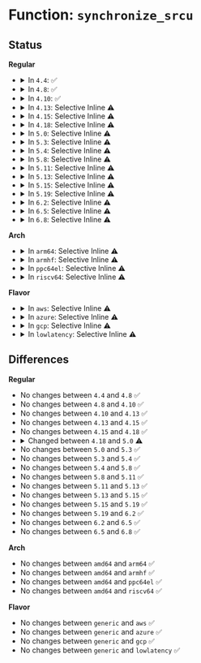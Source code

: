 # Function: <code>synchronize_srcu</code>

## Status
<b>Regular</b>
<ul>
<li>
<details>
<summary>In <code>4.4</code>: ✅</summary>

```c
void synchronize_srcu(struct srcu_struct *sp);
```

**Collision:** Unique Global

**Inline:** No

**Transformation:** False

**Instances:**

```
In kernel/rcu/srcu.c (ffffffff810e40e0)
Location: kernel/rcu/srcu.c:490
Inline: False
Direct callers:
  - kernel/rcu/srcu.c:srcu_barrier
  - kernel/events/core.c:perf_pmu_unregister
  - mm/mmu_notifier.c:mmu_notifier_unregister
  - mm/mmu_notifier.c:__mmu_notifier_release
  - fs/notify/group.c:fsnotify_destroy_group
  - fs/notify/mark.c:fsnotify_mark_destroy
  - fs/quota/dquot.c:dquot_disable
  - security/tomoyo/gc.c:tomoyo_try_to_gc
  - drivers/md/dm.c:__dm_destroy
  - drivers/md/dm.c:__dm_suspend
  - drivers/md/dm.c:__dm_suspend
  - drivers/md/dm.c:dm_swap_table
  - net/core/netpoll.c:__netpoll_cleanup
```
**Symbols:**

```
ffffffff810e40e0-ffffffff810e4107: synchronize_srcu (STB_GLOBAL)
```
</details>
</li>
<li>
<details>
<summary>In <code>4.8</code>: ✅</summary>

```c
void synchronize_srcu(struct srcu_struct *sp);
```

**Collision:** Unique Global

**Inline:** No

**Transformation:** False

**Instances:**

```
In kernel/rcu/srcu.c (ffffffff810ea3e0)
Location: kernel/rcu/srcu.c:490
Inline: False
Direct callers:
  - kernel/rcu/update.c:rcu_tasks_kthread
  - kernel/rcu/srcu.c:srcu_barrier
  - kernel/events/core.c:perf_pmu_unregister
  - mm/mmu_notifier.c:mmu_notifier_unregister
  - mm/mmu_notifier.c:__mmu_notifier_release
  - fs/notify/mark.c:fsnotify_mark_destroy_list
  - fs/quota/dquot.c:dquot_disable
  - security/tomoyo/gc.c:tomoyo_try_to_gc
  - drivers/md/dm.c:__dm_suspend
  - drivers/md/dm.c:__dm_suspend
  - drivers/md/dm.c:dm_swap_table
  - drivers/md/dm.c:__dm_destroy
  - net/core/netpoll.c:__netpoll_cleanup
```
**Symbols:**

```
ffffffff810ea3e0-ffffffff810ea41f: synchronize_srcu (STB_GLOBAL)
```
</details>
</li>
<li>
<details>
<summary>In <code>4.10</code>: ✅</summary>

```c
void synchronize_srcu(struct srcu_struct *sp);
```

**Collision:** Unique Global

**Inline:** No

**Transformation:** False

**Instances:**

```
In kernel/rcu/srcu.c (ffffffff810f12c0)
Location: kernel/rcu/srcu.c:490
Inline: False
Direct callers:
  - kernel/rcu/update.c:rcu_tasks_kthread
  - kernel/rcu/srcu.c:srcu_barrier
  - kernel/events/core.c:perf_pmu_unregister
  - mm/mmu_notifier.c:mmu_notifier_unregister
  - mm/mmu_notifier.c:__mmu_notifier_release
  - fs/notify/mark.c:fsnotify_mark_destroy_list
  - fs/quota/dquot.c:dquot_disable
  - security/tomoyo/gc.c:tomoyo_try_to_gc
  - block/blk-mq.c:blk_mq_quiesce_queue
  - drivers/md/dm.c:__dm_suspend
  - drivers/md/dm.c:__dm_suspend
  - drivers/md/dm.c:dm_swap_table
  - drivers/md/dm.c:__dm_destroy
  - net/core/netpoll.c:__netpoll_cleanup
```
**Symbols:**

```
ffffffff810f12c0-ffffffff810f12ff: synchronize_srcu (STB_GLOBAL)
```
</details>
</li>
<li>
<details>
<summary>In <code>4.13</code>: Selective Inline ⚠️</summary>

```c
void synchronize_srcu(struct srcu_struct *sp);
```

**Collision:** Unique Global

**Inline:** Selective

**Transformation:** False

**Instances:**

```
In kernel/rcu/srcutree.c (ffffffff810f2240)
Location: kernel/rcu/srcutree.c:970
Inline: True
Direct callers:
  - kernel/rcu/update.c:rcu_tasks_kthread
  - kernel/events/core.c:perf_pmu_unregister
  - mm/mmu_notifier.c:mmu_notifier_unregister
  - mm/mmu_notifier.c:__mmu_notifier_release
  - fs/notify/mark.c:fsnotify_mark_destroy_workfn
  - fs/notify/mark.c:fsnotify_connector_destroy_workfn
  - fs/quota/dquot.c:dquot_disable
  - security/tomoyo/gc.c:tomoyo_try_to_gc
  - block/blk-mq.c:blk_mq_quiesce_queue
  - drivers/base/power/wakeup.c:wakeup_source_remove
  - drivers/md/dm.c:__dm_suspend
  - drivers/md/dm.c:__dm_suspend
  - drivers/md/dm.c:dm_swap_table
  - drivers/md/dm.c:__dm_destroy
  - net/core/netpoll.c:__netpoll_cleanup
```
**Symbols:**

```
ffffffff810f2240-ffffffff810f230d: synchronize_srcu (STB_GLOBAL)
```
</details>
</li>
<li>
<details>
<summary>In <code>4.15</code>: Selective Inline ⚠️</summary>

```c
void synchronize_srcu(struct srcu_struct *sp);
```

**Collision:** Unique Global

**Inline:** Selective

**Transformation:** False

**Instances:**

```
In kernel/rcu/srcutree.c (ffffffff810fbfb0)
Location: kernel/rcu/srcutree.c:971
Inline: True
Direct callers:
  - kernel/rcu/update.c:rcu_tasks_kthread
  - kernel/events/core.c:perf_pmu_unregister
  - mm/mmu_notifier.c:mmu_notifier_unregister
  - mm/mmu_notifier.c:__mmu_notifier_release
  - fs/notify/mark.c:fsnotify_mark_destroy_workfn
  - fs/notify/mark.c:fsnotify_connector_destroy_workfn
  - fs/quota/dquot.c:dquot_disable
  - security/tomoyo/gc.c:tomoyo_try_to_gc
  - block/blk-mq.c:blk_mq_quiesce_queue
  - drivers/base/power/wakeup.c:wakeup_source_remove
  - drivers/md/dm.c:__dm_suspend
  - drivers/md/dm.c:__dm_suspend
  - drivers/md/dm.c:dm_swap_table
  - drivers/md/dm.c:__dm_destroy
  - net/core/netpoll.c:__netpoll_cleanup
```
**Symbols:**

```
ffffffff810fbfb0-ffffffff810fc083: synchronize_srcu (STB_GLOBAL)
```
</details>
</li>
<li>
<details>
<summary>In <code>4.18</code>: Selective Inline ⚠️</summary>

```c
void synchronize_srcu(struct srcu_struct *sp);
```

**Collision:** Unique Global

**Inline:** Selective

**Transformation:** False

**Instances:**

```
In kernel/rcu/srcutree.c (ffffffff81104480)
Location: kernel/rcu/srcutree.c:1001
Inline: True
Direct callers:
  - kernel/rcu/update.c:rcu_tasks_kthread
  - kernel/events/core.c:perf_pmu_unregister
  - mm/mmu_notifier.c:mmu_notifier_unregister
  - mm/mmu_notifier.c:__mmu_notifier_release
  - fs/notify/mark.c:fsnotify_mark_destroy_workfn
  - fs/notify/mark.c:fsnotify_connector_destroy_workfn
  - fs/quota/dquot.c:dquot_disable
  - security/tomoyo/gc.c:tomoyo_try_to_gc
  - block/blk-mq.c:blk_mq_quiesce_queue
  - drivers/base/power/wakeup.c:wakeup_source_remove
  - drivers/md/dm.c:__dm_suspend
  - drivers/md/dm.c:__dm_suspend
  - drivers/md/dm.c:dm_swap_table
  - drivers/md/dm.c:__dm_destroy
  - net/core/netpoll.c:__netpoll_cleanup
```
**Symbols:**

```
ffffffff81104480-ffffffff8110455c: synchronize_srcu (STB_GLOBAL)
```
</details>
</li>
<li>
<details>
<summary>In <code>5.0</code>: Selective Inline ⚠️</summary>

```c
void synchronize_srcu(struct srcu_struct *ssp);
```

**Collision:** Unique Global

**Inline:** Selective

**Transformation:** False

**Instances:**

```
In kernel/rcu/srcutree.c (ffffffff8110fed0)
Location: kernel/rcu/srcutree.c:1019
Inline: True
Direct callers:
  - kernel/rcu/update.c:rcu_tasks_kthread
  - kernel/trace/blktrace.c:put_probe_ref
  - kernel/trace/trace_events.c:event_trace_del_tracer
  - kernel/trace/trace_events.c:ftrace_event_pid_write
  - kernel/trace/trace_events.c:__ftrace_clear_event_pids
  - kernel/trace/trace_events_filter.c:apply_subsystem_event_filter
  - kernel/trace/trace_events_filter.c:apply_subsystem_event_filter
  - kernel/trace/trace_events_filter.c:apply_subsystem_event_filter
  - kernel/trace/trace_events_filter.c:apply_event_filter
  - kernel/trace/trace_events_filter.c:apply_event_filter
  - kernel/trace/trace_events_trigger.c:set_trigger_filter
  - kernel/trace/trace_events_trigger.c:trigger_data_free
  - kernel/trace/trace_events_hist.c:hist_register_trigger
  - kernel/events/core.c:perf_pmu_unregister
  - mm/mmu_notifier.c:mmu_notifier_unregister
  - mm/mmu_notifier.c:__mmu_notifier_release
  - fs/notify/mark.c:fsnotify_mark_destroy_workfn
  - fs/notify/mark.c:fsnotify_connector_destroy_workfn
  - fs/quota/dquot.c:dquot_disable
  - security/tomoyo/gc.c:tomoyo_try_to_gc
  - block/blk-mq.c:blk_mq_quiesce_queue
  - drivers/base/power/wakeup.c:wakeup_source_remove
  - drivers/i2c/i2c-core-base.c:i2c_exit
  - drivers/md/dm.c:__dm_suspend
  - drivers/md/dm.c:__dm_suspend
  - drivers/md/dm.c:dm_swap_table
  - drivers/md/dm.c:__dm_destroy
  - net/core/netpoll.c:__netpoll_cleanup
```
**Symbols:**

```
ffffffff8110fed0-ffffffff8110ffac: synchronize_srcu (STB_GLOBAL)
```
</details>
</li>
<li>
<details>
<summary>In <code>5.3</code>: Selective Inline ⚠️</summary>

```c
void synchronize_srcu(struct srcu_struct *ssp);
```

**Collision:** Unique Global

**Inline:** Selective

**Transformation:** False

**Instances:**

```
In kernel/rcu/srcutree.c (ffffffff81118d90)
Location: kernel/rcu/srcutree.c:994
Inline: True
Direct callers:
  - kernel/rcu/update.c:rcu_tasks_kthread
  - kernel/trace/blktrace.c:put_probe_ref
  - kernel/trace/trace_events.c:event_trace_del_tracer
  - kernel/trace/trace_events.c:ftrace_event_pid_write
  - kernel/trace/trace_events.c:__ftrace_clear_event_pids
  - kernel/trace/trace_events_filter.c:apply_subsystem_event_filter
  - kernel/trace/trace_events_filter.c:apply_subsystem_event_filter
  - kernel/trace/trace_events_filter.c:apply_subsystem_event_filter
  - kernel/trace/trace_events_filter.c:apply_event_filter
  - kernel/trace/trace_events_filter.c:apply_event_filter
  - kernel/trace/trace_events_trigger.c:set_trigger_filter
  - kernel/trace/trace_events_trigger.c:trigger_data_free
  - kernel/trace/trace_events_hist.c:hist_register_trigger
  - kernel/events/core.c:perf_pmu_unregister
  - mm/mmu_notifier.c:mmu_notifier_unregister
  - mm/mmu_notifier.c:__mmu_notifier_release
  - fs/notify/mark.c:fsnotify_mark_destroy_workfn
  - fs/notify/mark.c:fsnotify_connector_destroy_workfn
  - fs/quota/dquot.c:dquot_disable
  - security/tomoyo/gc.c:tomoyo_try_to_gc
  - block/blk-mq.c:blk_mq_quiesce_queue
  - drivers/base/power/wakeup.c:wakeup_source_remove
  - drivers/i2c/i2c-core-base.c:i2c_exit
  - drivers/md/dm.c:__dm_suspend
  - drivers/md/dm.c:__dm_suspend
  - drivers/md/dm.c:dm_swap_table
  - drivers/md/dm.c:__dm_destroy
  - net/core/netpoll.c:__netpoll_cleanup
```
**Symbols:**

```
ffffffff81118d90-ffffffff81118e6c: synchronize_srcu (STB_GLOBAL)
```
</details>
</li>
<li>
<details>
<summary>In <code>5.4</code>: Selective Inline ⚠️</summary>

```c
void synchronize_srcu(struct srcu_struct *ssp);
```

**Collision:** Unique Global

**Inline:** Selective

**Transformation:** False

**Instances:**

```
In kernel/rcu/srcutree.c (ffffffff81125160)
Location: kernel/rcu/srcutree.c:995
Inline: True
Direct callers:
  - kernel/rcu/update.c:rcu_tasks_kthread
  - kernel/trace/blktrace.c:put_probe_ref
  - kernel/trace/trace_events.c:event_trace_del_tracer
  - kernel/trace/trace_events.c:ftrace_event_pid_write
  - kernel/trace/trace_events.c:__ftrace_clear_event_pids
  - kernel/trace/trace_events_filter.c:apply_subsystem_event_filter
  - kernel/trace/trace_events_filter.c:apply_subsystem_event_filter
  - kernel/trace/trace_events_filter.c:apply_subsystem_event_filter
  - kernel/trace/trace_events_filter.c:apply_event_filter
  - kernel/trace/trace_events_filter.c:apply_event_filter
  - kernel/trace/trace_events_trigger.c:set_trigger_filter
  - kernel/trace/trace_events_trigger.c:trigger_data_free
  - kernel/trace/trace_events_hist.c:hist_register_trigger
  - kernel/events/core.c:perf_pmu_unregister
  - mm/mmu_notifier.c:mmu_notifier_synchronize
  - mm/mmu_notifier.c:mmu_notifier_unregister
  - mm/mmu_notifier.c:__mmu_notifier_release
  - fs/notify/mark.c:fsnotify_mark_destroy_workfn
  - fs/notify/mark.c:fsnotify_connector_destroy_workfn
  - fs/quota/dquot.c:dquot_disable
  - security/tomoyo/gc.c:tomoyo_try_to_gc
  - block/blk-mq.c:blk_mq_quiesce_queue
  - drivers/base/power/wakeup.c:wakeup_source_remove
  - drivers/i2c/i2c-core-base.c:i2c_exit
  - drivers/md/dm.c:__dm_suspend
  - drivers/md/dm.c:__dm_suspend
  - drivers/md/dm.c:dm_swap_table
  - drivers/md/dm.c:__dm_destroy
  - net/core/netpoll.c:__netpoll_cleanup
  - net/core/drop_monitor.c:net_dm_trace_off_set
```
**Symbols:**

```
ffffffff81125160-ffffffff8112523c: synchronize_srcu (STB_GLOBAL)
```
</details>
</li>
<li>
<details>
<summary>In <code>5.8</code>: Selective Inline ⚠️</summary>

```c
void synchronize_srcu(struct srcu_struct *ssp);
```

**Collision:** Unique Global

**Inline:** Selective

**Transformation:** False

**Instances:**

```
In kernel/rcu/srcutree.c (ffffffff81132bb0)
Location: kernel/rcu/srcutree.c:1008
Inline: True
Direct callers:
  - kernel/rcu/update.c:rcu_tasks_postscan
  - kernel/trace/blktrace.c:blk_unregister_tracepoints
  - kernel/trace/trace_events.c:event_trace_del_tracer
  - kernel/trace/trace_events.c:__ftrace_clear_event_pids
  - kernel/trace/trace_events.c:__ftrace_clear_event_pids
  - kernel/trace/trace_events.c:__ftrace_clear_event_pids
  - kernel/trace/trace_events.c:__ftrace_clear_event_pids
  - kernel/trace/trace_events.c:__ftrace_clear_event_pids
  - kernel/trace/trace_events_filter.c:apply_subsystem_event_filter
  - kernel/trace/trace_events_filter.c:apply_event_filter
  - kernel/trace/trace_events_filter.c:apply_event_filter
  - kernel/trace/trace_events_filter.c:process_system_preds
  - kernel/trace/trace_events_filter.c:process_system_preds
  - kernel/trace/trace_events_trigger.c:event_enable_trigger_free
  - kernel/trace/trace_events_trigger.c:set_trigger_filter
  - kernel/trace/trace_events_trigger.c:event_trigger_free
  - kernel/trace/trace_events_hist.c:hist_register_trigger
  - kernel/events/core.c:perf_pmu_unregister
  - mm/mmu_notifier.c:mmu_notifier_synchronize
  - mm/mmu_notifier.c:mmu_notifier_unregister
  - mm/mmu_notifier.c:mn_hlist_release
  - fs/notify/mark.c:fsnotify_mark_destroy_workfn
  - fs/notify/mark.c:fsnotify_connector_destroy_workfn
  - fs/quota/dquot.c:dquot_disable
  - security/tomoyo/gc.c:tomoyo_try_to_gc
  - block/blk-mq.c:blk_mq_quiesce_queue
  - drivers/base/power/wakeup.c:wakeup_source_remove
  - drivers/i2c/i2c-core-base.c:i2c_exit
  - drivers/md/dm.c:__dm_suspend
  - drivers/md/dm.c:__dm_suspend
  - drivers/md/dm.c:__dm_destroy
  - drivers/md/dm.c:__bind
  - net/core/netpoll.c:__netpoll_cleanup
  - net/core/drop_monitor.c:net_dm_trace_off_set
```
**Symbols:**

```
ffffffff81132bb0-ffffffff81132c13: synchronize_srcu (STB_GLOBAL)
```
</details>
</li>
<li>
<details>
<summary>In <code>5.11</code>: Selective Inline ⚠️</summary>

```c
void synchronize_srcu(struct srcu_struct *ssp);
```

**Collision:** Unique Global

**Inline:** Selective

**Transformation:** False

**Instances:**

```
In kernel/rcu/srcutree.c (ffffffff8112e390)
Location: kernel/rcu/srcutree.c:997
Inline: True
Direct callers:
  - arch/x86/kernel/cpu/sgx/driver.c:sgx_release
  - arch/x86/kernel/cpu/sgx/encl.c:sgx_mmu_notifier_release
  - kernel/tracepoint.c:tracepoint_remove_func
  - kernel/trace/blktrace.c:blk_unregister_tracepoints
  - kernel/trace/trace_events.c:event_trace_del_tracer
  - kernel/trace/trace_events.c:__ftrace_clear_event_pids
  - kernel/trace/trace_events.c:__ftrace_clear_event_pids
  - kernel/trace/trace_events.c:__ftrace_clear_event_pids
  - kernel/trace/trace_events.c:__ftrace_clear_event_pids
  - kernel/trace/trace_events.c:__ftrace_clear_event_pids
  - kernel/trace/trace_events_filter.c:apply_subsystem_event_filter
  - kernel/trace/trace_events_filter.c:apply_event_filter
  - kernel/trace/trace_events_filter.c:apply_event_filter
  - kernel/trace/trace_events_filter.c:process_system_preds
  - kernel/trace/trace_events_filter.c:process_system_preds
  - kernel/trace/trace_events_trigger.c:event_enable_trigger_free
  - kernel/trace/trace_events_trigger.c:set_trigger_filter
  - kernel/trace/trace_events_trigger.c:event_trigger_free
  - kernel/trace/trace_events_hist.c:hist_register_trigger
  - kernel/events/core.c:perf_pmu_unregister
  - mm/mmu_notifier.c:mmu_notifier_synchronize
  - mm/mmu_notifier.c:mmu_notifier_unregister
  - mm/mmu_notifier.c:mn_hlist_release
  - fs/notify/mark.c:fsnotify_mark_destroy_workfn
  - fs/notify/mark.c:fsnotify_connector_destroy_workfn
  - fs/quota/dquot.c:dquot_disable
  - security/tomoyo/gc.c:tomoyo_try_to_gc
  - block/blk-mq.c:blk_mq_quiesce_queue
  - drivers/base/power/wakeup.c:wakeup_source_remove
  - drivers/i2c/i2c-core-base.c:i2c_exit
  - drivers/md/dm.c:__dm_suspend
  - drivers/md/dm.c:__dm_suspend
  - drivers/md/dm.c:__dm_destroy
  - drivers/md/dm.c:__bind
  - net/core/netpoll.c:__netpoll_cleanup
  - net/core/drop_monitor.c:net_dm_trace_off_set
  - net/core/drop_monitor.c:net_dm_hw_monitor_stop
```
**Symbols:**

```
ffffffff8112e390-ffffffff8112e3f3: synchronize_srcu (STB_GLOBAL)
```
</details>
</li>
<li>
<details>
<summary>In <code>5.13</code>: Selective Inline ⚠️</summary>

```c
void synchronize_srcu(struct srcu_struct *ssp);
```

**Collision:** Unique Global

**Inline:** Selective

**Transformation:** False

**Instances:**

```
In kernel/rcu/srcutree.c (ffffffff8112e910)
Location: kernel/rcu/srcutree.c:1011
Inline: True
Direct callers:
  - arch/x86/kernel/cpu/sgx/driver.c:sgx_release
  - arch/x86/kernel/cpu/sgx/encl.c:sgx_mmu_notifier_release
  - kernel/tracepoint.c:tracepoint_probe_unregister
  - kernel/tracepoint.c:tracepoint_add_func
  - kernel/trace/blktrace.c:put_probe_ref
  - kernel/trace/trace_events.c:event_trace_del_tracer
  - kernel/trace/trace_events.c:__ftrace_clear_event_pids
  - kernel/trace/trace_events.c:__ftrace_clear_event_pids
  - kernel/trace/trace_events.c:__ftrace_clear_event_pids
  - kernel/trace/trace_events.c:__ftrace_clear_event_pids
  - kernel/trace/trace_events.c:__ftrace_clear_event_pids
  - kernel/trace/trace_events_filter.c:apply_subsystem_event_filter
  - kernel/trace/trace_events_filter.c:apply_subsystem_event_filter
  - kernel/trace/trace_events_filter.c:apply_event_filter
  - kernel/trace/trace_events_filter.c:apply_event_filter
  - kernel/trace/trace_events_filter.c:process_system_preds
  - kernel/trace/trace_events_filter.c:process_system_preds
  - kernel/trace/trace_events_trigger.c:event_enable_trigger_free
  - kernel/trace/trace_events_trigger.c:set_trigger_filter
  - kernel/trace/trace_events_trigger.c:event_trigger_free
  - kernel/trace/trace_events_hist.c:hist_register_trigger
  - kernel/events/core.c:perf_pmu_unregister
  - mm/mmu_notifier.c:mmu_notifier_synchronize
  - mm/mmu_notifier.c:mmu_notifier_unregister
  - mm/mmu_notifier.c:__mmu_notifier_release
  - fs/notify/mark.c:fsnotify_mark_destroy_workfn
  - fs/notify/mark.c:fsnotify_connector_destroy_workfn
  - fs/quota/dquot.c:dquot_disable
  - security/tomoyo/gc.c:tomoyo_try_to_gc
  - block/blk-mq.c:blk_mq_quiesce_queue
  - drivers/base/core.c:device_link_release_fn
  - drivers/base/power/wakeup.c:wakeup_source_remove
  - drivers/i2c/i2c-core-base.c:i2c_exit
  - drivers/md/dm.c:__dm_suspend
  - drivers/md/dm.c:__dm_suspend
  - drivers/md/dm.c:__dm_destroy
  - drivers/md/dm.c:__bind
  - net/core/netpoll.c:__netpoll_cleanup
  - net/core/drop_monitor.c:net_dm_cmd_trace
  - net/core/drop_monitor.c:net_dm_trace_off_set
```
**Symbols:**

```
ffffffff8112e910-ffffffff8112ea1c: synchronize_srcu (STB_GLOBAL)
```
</details>
</li>
<li>
<details>
<summary>In <code>5.15</code>: Selective Inline ⚠️</summary>

```c
void synchronize_srcu(struct srcu_struct *ssp);
```

**Collision:** Unique Global

**Inline:** Selective

**Transformation:** False

**Instances:**

```
In kernel/rcu/srcutree.c (ffffffff8114fdf0)
Location: kernel/rcu/srcutree.c:1006
Inline: True
Direct callers:
  - arch/x86/kernel/cpu/sgx/driver.c:sgx_release
  - arch/x86/kernel/cpu/sgx/encl.c:sgx_mmu_notifier_release
  - kernel/trace/blktrace.c:put_probe_ref
  - kernel/trace/trace_events.c:event_trace_del_tracer
  - kernel/trace/trace_events.c:__ftrace_clear_event_pids
  - kernel/trace/trace_events.c:__ftrace_clear_event_pids
  - kernel/trace/trace_events.c:__ftrace_clear_event_pids
  - kernel/trace/trace_events.c:__ftrace_clear_event_pids
  - kernel/trace/trace_events.c:__ftrace_clear_event_pids
  - kernel/trace/trace_events_filter.c:apply_subsystem_event_filter
  - kernel/trace/trace_events_filter.c:apply_subsystem_event_filter
  - kernel/trace/trace_events_filter.c:apply_event_filter
  - kernel/trace/trace_events_filter.c:apply_event_filter
  - kernel/trace/trace_events_filter.c:process_system_preds
  - kernel/trace/trace_events_filter.c:process_system_preds
  - kernel/trace/trace_events_trigger.c:event_enable_trigger_free
  - kernel/trace/trace_events_trigger.c:set_trigger_filter
  - kernel/trace/trace_events_trigger.c:event_trigger_free
  - kernel/trace/trace_events_hist.c:hist_register_trigger
  - kernel/events/core.c:perf_pmu_unregister
  - mm/mmu_notifier.c:mmu_notifier_synchronize
  - mm/mmu_notifier.c:mmu_notifier_unregister
  - mm/mmu_notifier.c:__mmu_notifier_release
  - fs/notify/mark.c:fsnotify_mark_destroy_workfn
  - fs/notify/mark.c:fsnotify_connector_destroy_workfn
  - fs/quota/dquot.c:dquot_disable
  - security/tomoyo/gc.c:tomoyo_try_to_gc
  - block/blk-mq.c:blk_mq_quiesce_queue
  - drivers/base/core.c:device_link_release_fn
  - drivers/base/power/wakeup.c:wakeup_source_remove
  - drivers/i2c/i2c-core-base.c:i2c_exit
  - drivers/md/dm.c:__dm_suspend
  - drivers/md/dm.c:__dm_suspend
  - drivers/md/dm.c:__dm_destroy
  - drivers/md/dm.c:__bind
  - net/core/netpoll.c:__netpoll_cleanup
  - net/core/drop_monitor.c:net_dm_trace_off_set
  - net/core/drop_monitor.c:net_dm_hw_monitor_stop
```
**Symbols:**

```
ffffffff8114fdf0-ffffffff8114fefc: synchronize_srcu (STB_GLOBAL)
```
</details>
</li>
<li>
<details>
<summary>In <code>5.19</code>: Selective Inline ⚠️</summary>

```c
void synchronize_srcu(struct srcu_struct *ssp);
```

**Collision:** Unique Global

**Inline:** Selective

**Transformation:** False

**Instances:**

```
In kernel/rcu/srcutree.c (ffffffff81177340)
Location: kernel/rcu/srcutree.c:1291
Inline: True
Direct callers:
  - arch/x86/kernel/cpu/sgx/driver.c:sgx_release
  - arch/x86/kernel/cpu/sgx/encl.c:sgx_mmu_notifier_release
  - kernel/rcu/update.c:rcu_tasks_postscan
  - kernel/trace/blktrace.c:put_probe_ref
  - kernel/trace/trace_events.c:event_trace_del_tracer
  - kernel/trace/trace_events.c:__ftrace_clear_event_pids
  - kernel/trace/trace_events.c:__ftrace_clear_event_pids
  - kernel/trace/trace_events.c:__ftrace_clear_event_pids
  - kernel/trace/trace_events.c:__ftrace_clear_event_pids
  - kernel/trace/trace_events.c:__ftrace_clear_event_pids
  - kernel/trace/trace_events.c:__ftrace_clear_event_pids
  - kernel/trace/trace_events_filter.c:apply_subsystem_event_filter
  - kernel/trace/trace_events_filter.c:apply_subsystem_event_filter
  - kernel/trace/trace_events_filter.c:apply_event_filter
  - kernel/trace/trace_events_filter.c:apply_event_filter
  - kernel/trace/trace_events_filter.c:process_system_preds
  - kernel/trace/trace_events_filter.c:process_system_preds
  - kernel/trace/trace_events_trigger.c:event_enable_trigger_free
  - kernel/trace/trace_events_trigger.c:set_trigger_filter
  - kernel/trace/trace_events_trigger.c:event_trigger_free
  - kernel/events/core.c:perf_pmu_unregister
  - mm/mmu_notifier.c:mmu_notifier_synchronize
  - mm/mmu_notifier.c:mmu_notifier_unregister
  - mm/mmu_notifier.c:__mmu_notifier_release
  - fs/notify/mark.c:fsnotify_mark_destroy_workfn
  - fs/notify/mark.c:fsnotify_connector_destroy_workfn
  - fs/quota/dquot.c:dquot_disable
  - fs/proc/vmcore.c:unregister_vmcore_cb
  - security/tomoyo/gc.c:tomoyo_try_to_gc
  - block/blk-mq.c:blk_mq_update_nr_requests
  - drivers/base/core.c:device_link_release_fn
  - drivers/base/power/wakeup.c:wakeup_source_remove
  - drivers/i2c/i2c-core-base.c:i2c_exit
  - drivers/md/dm.c:dm_internal_suspend_fast
  - drivers/md/dm.c:__dm_suspend
  - drivers/md/dm.c:__dm_suspend
  - drivers/md/dm.c:__dm_suspend
  - drivers/md/dm.c:__dm_destroy
  - drivers/md/dm.c:__bind
  - net/core/netpoll.c:__netpoll_cleanup
  - net/core/drop_monitor.c:net_dm_trace_off_set
  - net/core/drop_monitor.c:net_dm_hw_monitor_stop
```
**Symbols:**

```
ffffffff81177340-ffffffff81177440: synchronize_srcu (STB_GLOBAL)
```
</details>
</li>
<li>
<details>
<summary>In <code>6.2</code>: Selective Inline ⚠️</summary>

```c
void synchronize_srcu(struct srcu_struct *ssp);
```

**Collision:** Unique Global

**Inline:** Selective

**Transformation:** False

**Instances:**

```
In kernel/rcu/srcutree.c (ffffffff811ae700)
Location: kernel/rcu/srcutree.c:1360
Inline: True
Direct callers:
  - arch/x86/kernel/cpu/sgx/driver.c:sgx_release
  - arch/x86/kernel/cpu/sgx/encl.c:sgx_mmu_notifier_release
  - kernel/printk/printk.c:console_force_preferred_locked
  - kernel/printk/printk.c:unregister_console_locked
  - kernel/printk/printk.c:console_stop
  - kernel/rcu/update.c:rcu_tasks_postscan
  - kernel/trace/blktrace.c:put_probe_ref
  - kernel/trace/trace_events.c:event_trace_del_tracer
  - kernel/trace/trace_events.c:__ftrace_clear_event_pids
  - kernel/trace/trace_events.c:__ftrace_clear_event_pids
  - kernel/trace/trace_events.c:__ftrace_clear_event_pids
  - kernel/trace/trace_events.c:__ftrace_clear_event_pids
  - kernel/trace/trace_events.c:__ftrace_clear_event_pids
  - kernel/trace/trace_events.c:__ftrace_clear_event_pids
  - kernel/trace/trace_events_filter.c:apply_subsystem_event_filter
  - kernel/trace/trace_events_filter.c:apply_subsystem_event_filter
  - kernel/trace/trace_events_filter.c:apply_event_filter
  - kernel/trace/trace_events_filter.c:apply_event_filter
  - kernel/trace/trace_events_filter.c:process_system_preds
  - kernel/trace/trace_events_filter.c:process_system_preds
  - kernel/trace/trace_events_trigger.c:event_enable_trigger_free
  - kernel/trace/trace_events_trigger.c:set_trigger_filter
  - kernel/trace/trace_events_trigger.c:event_trigger_free
  - kernel/trace/rv/rv.c:monitoring_on_write_data
  - kernel/trace/rv/rv.c:enabled_monitors_open
  - kernel/trace/rv/rv_reactors.c:reacting_on_write_data
  - kernel/events/core.c:perf_pmu_unregister
  - mm/mmu_notifier.c:mmu_notifier_synchronize
  - mm/mmu_notifier.c:mmu_notifier_unregister
  - mm/mmu_notifier.c:__mmu_notifier_release
  - fs/notify/mark.c:fsnotify_mark_destroy_workfn
  - fs/notify/mark.c:fsnotify_connector_destroy_workfn
  - fs/quota/dquot.c:dquot_disable
  - fs/proc/vmcore.c:unregister_vmcore_cb
  - security/tomoyo/gc.c:tomoyo_try_to_gc
  - block/blk-mq.c:blk_mq_update_nr_requests
  - block/blk-mq.c:blk_mq_timeout_work
  - block/blk-mq.c:blk_mq_quiesce_tagset
  - drivers/base/core.c:device_link_release_fn
  - drivers/base/power/wakeup.c:wakeup_source_remove
  - drivers/dax/super.c:kill_dax
  - drivers/i2c/i2c-core-base.c:i2c_exit
  - drivers/md/dm.c:dm_internal_suspend_fast
  - drivers/md/dm.c:__dm_suspend
  - drivers/md/dm.c:__dm_suspend
  - drivers/md/dm.c:__dm_suspend
  - drivers/md/dm.c:__dm_destroy
  - drivers/md/dm.c:__bind
  - net/core/netpoll.c:__netpoll_cleanup
  - net/core/drop_monitor.c:net_dm_trace_off_set
  - net/core/drop_monitor.c:net_dm_hw_monitor_stop
```
**Symbols:**

```
ffffffff811ae700-ffffffff811ae800: synchronize_srcu (STB_GLOBAL)
```
</details>
</li>
<li>
<details>
<summary>In <code>6.5</code>: Selective Inline ⚠️</summary>

```c
void synchronize_srcu(struct srcu_struct *ssp);
```

**Collision:** Unique Global

**Inline:** Selective

**Transformation:** False

**Instances:**

```
In kernel/rcu/srcutree.c (ffffffff811c06e0)
Location: kernel/rcu/srcutree.c:1436
Inline: True
Direct callers:
  - arch/x86/kernel/cpu/sgx/driver.c:sgx_release
  - arch/x86/kernel/cpu/sgx/encl.c:sgx_mmu_notifier_release
  - kernel/notifier.c:srcu_notifier_chain_unregister
  - kernel/printk/printk.c:console_force_preferred_locked
  - kernel/printk/printk.c:unregister_console_locked
  - kernel/printk/printk.c:console_stop
  - kernel/rcu/update.c:rcu_tasks_postscan
  - kernel/trace/blktrace.c:put_probe_ref
  - kernel/trace/trace_events.c:event_trace_del_tracer
  - kernel/trace/trace_events.c:__ftrace_clear_event_pids
  - kernel/trace/trace_events.c:__ftrace_clear_event_pids
  - kernel/trace/trace_events.c:__ftrace_clear_event_pids
  - kernel/trace/trace_events.c:__ftrace_clear_event_pids
  - kernel/trace/trace_events.c:__ftrace_clear_event_pids
  - kernel/trace/trace_events_filter.c:apply_subsystem_event_filter
  - kernel/trace/trace_events_filter.c:apply_subsystem_event_filter
  - kernel/trace/trace_events_filter.c:apply_event_filter
  - kernel/trace/trace_events_filter.c:apply_event_filter
  - kernel/trace/trace_events_filter.c:process_system_preds
  - kernel/trace/trace_events_filter.c:process_system_preds
  - kernel/trace/trace_events_trigger.c:event_enable_trigger_free
  - kernel/trace/trace_events_trigger.c:set_trigger_filter
  - kernel/trace/trace_events_trigger.c:event_trigger_free
  - kernel/trace/rv/rv.c:monitoring_on_write_data
  - kernel/trace/rv/rv.c:enabled_monitors_open
  - kernel/trace/rv/rv_reactors.c:reacting_on_write_data
  - kernel/events/core.c:perf_pmu_unregister
  - mm/mmu_notifier.c:mmu_notifier_synchronize
  - mm/mmu_notifier.c:mmu_notifier_unregister
  - mm/mmu_notifier.c:__mmu_notifier_release
  - fs/notify/mark.c:fsnotify_mark_destroy_workfn
  - fs/notify/mark.c:fsnotify_connector_destroy_workfn
  - fs/quota/dquot.c:dquot_disable
  - fs/quota/dquot.c:quota_release_workfn
  - fs/proc/vmcore.c:unregister_vmcore_cb
  - security/tomoyo/gc.c:tomoyo_try_to_gc
  - block/blk-mq.c:blk_mq_update_nr_requests
  - block/blk-mq.c:blk_mq_timeout_work
  - block/blk-mq.c:blk_mq_quiesce_tagset
  - drivers/base/core.c:device_link_release_fn
  - drivers/base/power/wakeup.c:wakeup_source_remove
  - drivers/dax/super.c:kill_dax
  - drivers/i2c/i2c-core-base.c:i2c_exit
  - drivers/md/dm.c:dm_internal_suspend_fast
  - drivers/md/dm.c:__dm_suspend
  - drivers/md/dm.c:__dm_suspend
  - drivers/md/dm.c:__dm_suspend
  - drivers/md/dm.c:__dm_destroy
  - drivers/md/dm.c:__bind
  - net/core/netpoll.c:__netpoll_cleanup
  - net/core/drop_monitor.c:net_dm_trace_off_set
  - net/core/drop_monitor.c:net_dm_hw_monitor_stop
```
**Symbols:**

```
ffffffff811c06e0-ffffffff811c07e2: synchronize_srcu (STB_GLOBAL)
```
</details>
</li>
<li>
<details>
<summary>In <code>6.8</code>: Selective Inline ⚠️</summary>

```c
void synchronize_srcu(struct srcu_struct *ssp);
```

**Collision:** Unique Global

**Inline:** Selective

**Transformation:** False

**Instances:**

```
In kernel/rcu/srcutree.c (ffffffff811d0bc0)
Location: kernel/rcu/srcutree.c:1456
Inline: True
Direct callers:
  - arch/x86/kernel/cpu/sgx/driver.c:sgx_release
  - arch/x86/kernel/cpu/sgx/encl.c:sgx_mmu_notifier_release
  - kernel/notifier.c:srcu_notifier_chain_unregister
  - kernel/printk/printk.c:console_force_preferred_locked
  - kernel/printk/printk.c:unregister_console_locked
  - kernel/printk/printk.c:console_stop
  - kernel/printk/printk.c:resume_console
  - kernel/printk/printk.c:suspend_console
  - kernel/rcu/update.c:rcu_tasks_postscan
  - kernel/trace/blktrace.c:put_probe_ref
  - kernel/trace/trace_events.c:event_trace_del_tracer
  - kernel/trace/trace_events.c:__ftrace_clear_event_pids
  - kernel/trace/trace_events.c:__ftrace_clear_event_pids
  - kernel/trace/trace_events.c:__ftrace_clear_event_pids
  - kernel/trace/trace_events.c:__ftrace_clear_event_pids
  - kernel/trace/trace_events.c:__ftrace_clear_event_pids
  - kernel/trace/trace_events_filter.c:apply_subsystem_event_filter
  - kernel/trace/trace_events_filter.c:apply_subsystem_event_filter
  - kernel/trace/trace_events_filter.c:apply_event_filter
  - kernel/trace/trace_events_filter.c:apply_event_filter
  - kernel/trace/trace_events_filter.c:process_system_preds
  - kernel/trace/trace_events_filter.c:process_system_preds
  - kernel/trace/trace_events_trigger.c:event_enable_trigger_free
  - kernel/trace/trace_events_trigger.c:set_trigger_filter
  - kernel/trace/trace_events_trigger.c:event_trigger_free
  - kernel/trace/rv/rv.c:monitoring_on_write_data
  - kernel/trace/rv/rv.c:enabled_monitors_open
  - kernel/trace/rv/rv_reactors.c:reacting_on_write_data
  - kernel/events/core.c:perf_pmu_unregister
  - mm/mmu_notifier.c:mmu_notifier_synchronize
  - mm/mmu_notifier.c:mmu_notifier_unregister
  - mm/mmu_notifier.c:__mmu_notifier_release
  - fs/notify/mark.c:fsnotify_mark_destroy_workfn
  - fs/notify/mark.c:fsnotify_connector_destroy_workfn
  - fs/quota/dquot.c:quota_release_workfn
  - fs/proc/vmcore.c:unregister_vmcore_cb
  - security/tomoyo/gc.c:tomoyo_try_to_gc
  - block/blk-mq.c:blk_mq_update_nr_requests
  - block/blk-mq.c:blk_mq_timeout_work
  - block/blk-mq.c:blk_mq_quiesce_tagset
  - drivers/base/core.c:device_link_release_fn
  - drivers/base/power/wakeup.c:wakeup_source_remove
  - drivers/dax/super.c:kill_dax
  - drivers/gpu/drm/drm_drv.c:drm_dev_unplug
  - drivers/i2c/i2c-core-base.c:i2c_exit
  - drivers/md/dm.c:dm_internal_suspend_fast
  - drivers/md/dm.c:__dm_suspend
  - drivers/md/dm.c:__dm_suspend
  - drivers/md/dm.c:__dm_suspend
  - drivers/md/dm.c:__dm_destroy
  - drivers/md/dm.c:__bind
  - net/core/netpoll.c:__netpoll_cleanup
  - net/core/drop_monitor.c:net_dm_trace_off_set
  - net/core/drop_monitor.c:net_dm_hw_monitor_stop
```
**Symbols:**

```
ffffffff811d0bc0-ffffffff811d0cc2: synchronize_srcu (STB_GLOBAL)
```
</details>
</li>
</ul>
<b>Arch</b>
<ul>
<li>
<details>
<summary>In <code>arm64</code>: Selective Inline ⚠️</summary>

```c
void synchronize_srcu(struct srcu_struct *ssp);
```

**Collision:** Unique Global

**Inline:** Selective

**Transformation:** False

**Instances:**

```
In kernel/rcu/srcutree.c (ffff80001018b798)
Location: kernel/rcu/srcutree.c:995
Inline: True
Direct callers:
  - virt/kvm/eventfd.c:kvm_unregister_irq_ack_notifier
  - virt/kvm/eventfd.c:kvm_irqfd_assign
  - virt/kvm/eventfd.c:irqfd_shutdown
  - virt/kvm/eventfd.c:irqfd_resampler_shutdown
  - kernel/rcu/update.c:rcu_tasks_kthread
  - kernel/trace/blktrace.c:put_probe_ref
  - kernel/trace/trace_events.c:event_trace_del_tracer
  - kernel/trace/trace_events.c:ftrace_event_pid_write
  - kernel/trace/trace_events.c:__ftrace_clear_event_pids
  - kernel/trace/trace_events_filter.c:apply_subsystem_event_filter
  - kernel/trace/trace_events_filter.c:apply_subsystem_event_filter
  - kernel/trace/trace_events_filter.c:apply_subsystem_event_filter
  - kernel/trace/trace_events_filter.c:apply_event_filter
  - kernel/trace/trace_events_filter.c:apply_event_filter
  - kernel/trace/trace_events_trigger.c:set_trigger_filter
  - kernel/trace/trace_events_trigger.c:trigger_data_free
  - kernel/trace/trace_events_hist.c:hist_register_trigger
  - kernel/events/core.c:perf_pmu_unregister
  - mm/mmu_notifier.c:mmu_notifier_synchronize
  - mm/mmu_notifier.c:mmu_notifier_unregister
  - mm/mmu_notifier.c:__mmu_notifier_release
  - fs/notify/mark.c:fsnotify_mark_destroy_workfn
  - fs/notify/mark.c:fsnotify_connector_destroy_workfn
  - fs/quota/dquot.c:dquot_disable
  - security/tomoyo/gc.c:tomoyo_try_to_gc
  - block/blk-mq.c:blk_mq_quiesce_queue
  - drivers/base/power/wakeup.c:wakeup_source_remove
  - drivers/i2c/i2c-core-base.c:i2c_exit
  - drivers/md/dm.c:__dm_suspend
  - drivers/md/dm.c:__dm_suspend
  - drivers/md/dm.c:dm_swap_table
  - drivers/md/dm.c:__dm_destroy
  - net/core/netpoll.c:__netpoll_cleanup
  - net/core/drop_monitor.c:net_dm_trace_off_set
```
**Symbols:**

```
ffff80001018b798-ffff80001018b884: synchronize_srcu (STB_GLOBAL)
```
</details>
</li>
<li>
<details>
<summary>In <code>armhf</code>: Selective Inline ⚠️</summary>

```c
void synchronize_srcu(struct srcu_struct *ssp);
```

**Collision:** Unique Global

**Inline:** Selective

**Transformation:** False

**Instances:**

```
In kernel/rcu/srcutree.c (c03d952c)
Location: kernel/rcu/srcutree.c:995
Inline: True
Direct callers:
  - kernel/rcu/update.c:rcu_tasks_kthread
  - kernel/trace/blktrace.c:put_probe_ref
  - kernel/trace/trace_events.c:event_trace_del_tracer
  - kernel/trace/trace_events.c:ftrace_event_pid_write
  - kernel/trace/trace_events.c:__ftrace_clear_event_pids
  - kernel/trace/trace_event_perf.c:perf_trace_event_unreg
  - kernel/trace/trace_events_filter.c:apply_subsystem_event_filter
  - kernel/trace/trace_events_filter.c:apply_subsystem_event_filter
  - kernel/trace/trace_events_filter.c:apply_subsystem_event_filter
  - kernel/trace/trace_events_filter.c:apply_event_filter
  - kernel/trace/trace_events_filter.c:apply_event_filter
  - kernel/trace/trace_events_trigger.c:set_trigger_filter
  - kernel/trace/trace_events_trigger.c:trigger_data_free
  - kernel/events/core.c:perf_pmu_unregister
  - mm/mmu_notifier.c:mmu_notifier_synchronize
  - mm/mmu_notifier.c:mmu_notifier_unregister
  - mm/mmu_notifier.c:__mmu_notifier_release
  - fs/notify/mark.c:fsnotify_mark_destroy_workfn
  - fs/notify/mark.c:fsnotify_connector_destroy_workfn
  - fs/quota/dquot.c:dquot_disable
  - security/tomoyo/gc.c:tomoyo_try_to_gc
  - block/blk-mq.c:blk_mq_quiesce_queue
  - drivers/base/power/wakeup.c:wakeup_source_remove
  - drivers/i2c/i2c-core-base.c:i2c_exit
  - drivers/md/dm.c:__dm_suspend
  - drivers/md/dm.c:__dm_suspend
  - drivers/md/dm.c:dm_swap_table
  - drivers/md/dm.c:__dm_destroy
  - net/core/netpoll.c:__netpoll_cleanup
  - net/core/drop_monitor.c:net_dm_trace_off_set
```
**Symbols:**

```
c03d952c-c03d9610: synchronize_srcu (STB_GLOBAL)
```
</details>
</li>
<li>
<details>
<summary>In <code>ppc64el</code>: Selective Inline ⚠️</summary>

```c
void synchronize_srcu(struct srcu_struct *ssp);
```

**Collision:** Unique Global

**Inline:** Selective

**Transformation:** False

**Instances:**

```
In kernel/rcu/srcutree.c (c0000000001e5250)
Location: kernel/rcu/srcutree.c:995
Inline: True
Direct callers:
  - kernel/rcu/update.c:rcu_tasks_kthread
  - kernel/trace/blktrace.c:put_probe_ref
  - kernel/trace/trace_events.c:event_trace_del_tracer
  - kernel/trace/trace_events.c:ftrace_event_pid_write
  - kernel/trace/trace_events.c:__ftrace_clear_event_pids
  - kernel/trace/trace_event_perf.c:perf_trace_event_unreg
  - kernel/trace/trace_events_filter.c:apply_subsystem_event_filter
  - kernel/trace/trace_events_filter.c:apply_subsystem_event_filter
  - kernel/trace/trace_events_filter.c:apply_subsystem_event_filter
  - kernel/trace/trace_events_filter.c:apply_event_filter
  - kernel/trace/trace_events_filter.c:apply_event_filter
  - kernel/trace/trace_events_trigger.c:set_trigger_filter
  - kernel/trace/trace_events_trigger.c:trigger_data_free
  - kernel/trace/trace_events_hist.c:hist_register_trigger
  - kernel/events/core.c:perf_pmu_unregister
  - mm/mmu_notifier.c:mmu_notifier_synchronize
  - mm/mmu_notifier.c:mmu_notifier_unregister
  - mm/mmu_notifier.c:__mmu_notifier_release
  - mm/mmu_notifier.c:__mmu_notifier_release
  - fs/notify/mark.c:fsnotify_mark_destroy_workfn
  - fs/notify/mark.c:fsnotify_connector_destroy_workfn
  - fs/quota/dquot.c:dquot_disable
  - security/tomoyo/gc.c:tomoyo_try_to_gc
  - block/blk-mq.c:blk_mq_quiesce_queue
  - drivers/base/power/wakeup.c:wakeup_source_remove
  - drivers/i2c/i2c-core-base.c:i2c_exit
  - drivers/md/dm.c:__dm_suspend
  - drivers/md/dm.c:__dm_suspend
  - drivers/md/dm.c:dm_swap_table
  - drivers/md/dm.c:__dm_destroy
  - net/core/netpoll.c:__netpoll_cleanup
  - net/core/drop_monitor.c:net_dm_trace_off_set
```
**Symbols:**

```
c0000000001e5250-c0000000001e53a0: synchronize_srcu (STB_GLOBAL)
```
</details>
</li>
<li>
<details>
<summary>In <code>riscv64</code>: Selective Inline ⚠️</summary>

```c
void synchronize_srcu(struct srcu_struct *ssp);
```

**Collision:** Unique Global

**Inline:** Selective

**Transformation:** False

**Instances:**

```
In kernel/rcu/srcutree.c (ffffffe00011fa40)
Location: kernel/rcu/srcutree.c:995
Inline: True
Direct callers:
  - kernel/rcu/update.c:rcu_tasks_kthread
  - kernel/trace/blktrace.c:put_probe_ref
  - kernel/trace/trace_events.c:event_trace_del_tracer
  - kernel/trace/trace_events.c:ftrace_event_pid_write
  - kernel/trace/trace_events.c:__ftrace_clear_event_pids
  - kernel/trace/trace_event_perf.c:perf_trace_event_unreg
  - kernel/trace/trace_events_filter.c:apply_subsystem_event_filter
  - kernel/trace/trace_events_filter.c:apply_subsystem_event_filter
  - kernel/trace/trace_events_filter.c:apply_subsystem_event_filter
  - kernel/trace/trace_events_filter.c:apply_event_filter
  - kernel/trace/trace_events_filter.c:apply_event_filter
  - kernel/trace/trace_events_trigger.c:set_trigger_filter
  - kernel/trace/trace_events_trigger.c:trigger_data_free
  - kernel/events/core.c:perf_pmu_unregister
  - mm/mmu_notifier.c:mmu_notifier_synchronize
  - mm/mmu_notifier.c:mmu_notifier_unregister
  - mm/mmu_notifier.c:__mmu_notifier_release
  - fs/notify/mark.c:fsnotify_mark_destroy_workfn
  - fs/notify/mark.c:fsnotify_connector_destroy_workfn
  - fs/quota/dquot.c:dquot_disable
  - security/tomoyo/gc.c:tomoyo_try_to_gc
  - block/blk-mq.c:blk_mq_quiesce_queue
  - drivers/i2c/i2c-core-base.c:i2c_exit
  - drivers/md/dm.c:__dm_suspend
  - drivers/md/dm.c:__dm_suspend
  - drivers/md/dm.c:dm_swap_table
  - drivers/md/dm.c:__dm_destroy
  - net/core/netpoll.c:__netpoll_cleanup
  - net/core/drop_monitor.c:net_dm_trace_off_set
```
**Symbols:**

```
ffffffe00011fa40-ffffffe00011fb10: synchronize_srcu (STB_GLOBAL)
```
</details>
</li>
</ul>
<b>Flavor</b>
<ul>
<li>
<details>
<summary>In <code>aws</code>: Selective Inline ⚠️</summary>

```c
void synchronize_srcu(struct srcu_struct *ssp);
```

**Collision:** Unique Global

**Inline:** Selective

**Transformation:** False

**Instances:**

```
In kernel/rcu/srcutree.c (ffffffff8111d740)
Location: kernel/rcu/srcutree.c:995
Inline: True
Direct callers:
  - kernel/rcu/update.c:rcu_tasks_kthread
  - kernel/trace/blktrace.c:put_probe_ref
  - kernel/trace/trace_events.c:event_trace_del_tracer
  - kernel/trace/trace_events.c:ftrace_event_pid_write
  - kernel/trace/trace_events.c:__ftrace_clear_event_pids
  - kernel/trace/trace_events_filter.c:apply_subsystem_event_filter
  - kernel/trace/trace_events_filter.c:apply_subsystem_event_filter
  - kernel/trace/trace_events_filter.c:apply_subsystem_event_filter
  - kernel/trace/trace_events_filter.c:apply_event_filter
  - kernel/trace/trace_events_filter.c:apply_event_filter
  - kernel/trace/trace_events_trigger.c:set_trigger_filter
  - kernel/trace/trace_events_trigger.c:trigger_data_free
  - kernel/trace/trace_events_hist.c:hist_register_trigger
  - kernel/events/core.c:perf_pmu_unregister
  - mm/mmu_notifier.c:mmu_notifier_synchronize
  - mm/mmu_notifier.c:mmu_notifier_unregister
  - mm/mmu_notifier.c:__mmu_notifier_release
  - fs/notify/mark.c:fsnotify_mark_destroy_workfn
  - fs/notify/mark.c:fsnotify_connector_destroy_workfn
  - fs/quota/dquot.c:dquot_disable
  - security/tomoyo/gc.c:tomoyo_try_to_gc
  - block/blk-mq.c:blk_mq_quiesce_queue
  - drivers/base/power/wakeup.c:wakeup_source_remove
  - drivers/nvme/host/multipath.c:nvme_mpath_set_live
  - drivers/md/dm.c:__dm_suspend
  - drivers/md/dm.c:__dm_suspend
  - drivers/md/dm.c:dm_swap_table
  - drivers/md/dm.c:__dm_destroy
  - net/core/netpoll.c:__netpoll_cleanup
  - net/core/drop_monitor.c:net_dm_trace_off_set
```
**Symbols:**

```
ffffffff8111d740-ffffffff8111d81c: synchronize_srcu (STB_GLOBAL)
```
</details>
</li>
<li>
<details>
<summary>In <code>azure</code>: Selective Inline ⚠️</summary>

```c
void synchronize_srcu(struct srcu_struct *ssp);
```

**Collision:** Unique Global

**Inline:** Selective

**Transformation:** False

**Instances:**

```
In kernel/rcu/srcutree.c (ffffffff8110e7f0)
Location: kernel/rcu/srcutree.c:995
Inline: True
Direct callers:
  - kernel/rcu/update.c:rcu_tasks_kthread
  - kernel/trace/blktrace.c:put_probe_ref
  - kernel/trace/trace_events.c:event_trace_del_tracer
  - kernel/trace/trace_events.c:ftrace_event_pid_write
  - kernel/trace/trace_events.c:__ftrace_clear_event_pids
  - kernel/trace/trace_events_filter.c:apply_subsystem_event_filter
  - kernel/trace/trace_events_filter.c:apply_subsystem_event_filter
  - kernel/trace/trace_events_filter.c:apply_subsystem_event_filter
  - kernel/trace/trace_events_filter.c:apply_event_filter
  - kernel/trace/trace_events_filter.c:apply_event_filter
  - kernel/trace/trace_events_trigger.c:set_trigger_filter
  - kernel/trace/trace_events_trigger.c:trigger_data_free
  - kernel/trace/trace_events_hist.c:hist_register_trigger
  - kernel/events/core.c:perf_pmu_unregister
  - mm/mmu_notifier.c:mmu_notifier_synchronize
  - mm/mmu_notifier.c:mmu_notifier_unregister
  - mm/mmu_notifier.c:__mmu_notifier_release
  - fs/notify/mark.c:fsnotify_mark_destroy_workfn
  - fs/notify/mark.c:fsnotify_connector_destroy_workfn
  - fs/quota/dquot.c:dquot_disable
  - security/tomoyo/gc.c:tomoyo_try_to_gc
  - block/blk-mq.c:blk_mq_quiesce_queue
  - drivers/base/power/wakeup.c:wakeup_source_remove
  - drivers/nvme/host/multipath.c:nvme_mpath_set_live
  - drivers/md/dm.c:__dm_suspend
  - drivers/md/dm.c:__dm_suspend
  - drivers/md/dm.c:dm_swap_table
  - drivers/md/dm.c:__dm_destroy
  - net/core/netpoll.c:__netpoll_cleanup
  - net/core/drop_monitor.c:net_dm_trace_off_set
```
**Symbols:**

```
ffffffff8110e7f0-ffffffff8110e8b1: synchronize_srcu (STB_GLOBAL)
```
</details>
</li>
<li>
<details>
<summary>In <code>gcp</code>: Selective Inline ⚠️</summary>

```c
void synchronize_srcu(struct srcu_struct *ssp);
```

**Collision:** Unique Global

**Inline:** Selective

**Transformation:** False

**Instances:**

```
In kernel/rcu/srcutree.c (ffffffff8111b630)
Location: kernel/rcu/srcutree.c:995
Inline: True
Direct callers:
  - kernel/rcu/update.c:rcu_tasks_kthread
  - kernel/trace/blktrace.c:put_probe_ref
  - kernel/trace/trace_events.c:event_trace_del_tracer
  - kernel/trace/trace_events.c:ftrace_event_pid_write
  - kernel/trace/trace_events.c:__ftrace_clear_event_pids
  - kernel/trace/trace_events_filter.c:apply_subsystem_event_filter
  - kernel/trace/trace_events_filter.c:apply_subsystem_event_filter
  - kernel/trace/trace_events_filter.c:apply_subsystem_event_filter
  - kernel/trace/trace_events_filter.c:apply_event_filter
  - kernel/trace/trace_events_filter.c:apply_event_filter
  - kernel/trace/trace_events_trigger.c:set_trigger_filter
  - kernel/trace/trace_events_trigger.c:trigger_data_free
  - kernel/trace/trace_events_hist.c:hist_register_trigger
  - kernel/events/core.c:perf_pmu_unregister
  - mm/mmu_notifier.c:mmu_notifier_synchronize
  - mm/mmu_notifier.c:mmu_notifier_unregister
  - mm/mmu_notifier.c:__mmu_notifier_release
  - fs/notify/mark.c:fsnotify_mark_destroy_workfn
  - fs/notify/mark.c:fsnotify_connector_destroy_workfn
  - fs/quota/dquot.c:dquot_disable
  - security/tomoyo/gc.c:tomoyo_try_to_gc
  - block/blk-mq.c:blk_mq_quiesce_queue
  - drivers/base/power/wakeup.c:wakeup_source_remove
  - drivers/i2c/i2c-core-base.c:i2c_exit
  - drivers/md/dm.c:__dm_suspend
  - drivers/md/dm.c:__dm_suspend
  - drivers/md/dm.c:dm_swap_table
  - drivers/md/dm.c:__dm_destroy
  - net/core/netpoll.c:__netpoll_cleanup
  - net/core/drop_monitor.c:net_dm_trace_off_set
```
**Symbols:**

```
ffffffff8111b630-ffffffff8111b70c: synchronize_srcu (STB_GLOBAL)
```
</details>
</li>
<li>
<details>
<summary>In <code>lowlatency</code>: Selective Inline ⚠️</summary>

```c
void synchronize_srcu(struct srcu_struct *ssp);
```

**Collision:** Unique Global

**Inline:** Selective

**Transformation:** False

**Instances:**

```
In kernel/rcu/srcutree.c (ffffffff811275f0)
Location: kernel/rcu/srcutree.c:995
Inline: True
Direct callers:
  - kernel/rcu/update.c:rcu_tasks_kthread
  - kernel/trace/blktrace.c:put_probe_ref
  - kernel/trace/trace_events.c:event_trace_del_tracer
  - kernel/trace/trace_events.c:ftrace_event_pid_write
  - kernel/trace/trace_events.c:__ftrace_clear_event_pids
  - kernel/trace/trace_events_filter.c:apply_subsystem_event_filter
  - kernel/trace/trace_events_filter.c:apply_subsystem_event_filter
  - kernel/trace/trace_events_filter.c:apply_subsystem_event_filter
  - kernel/trace/trace_events_filter.c:apply_event_filter
  - kernel/trace/trace_events_filter.c:apply_event_filter
  - kernel/trace/trace_events_trigger.c:set_trigger_filter
  - kernel/trace/trace_events_trigger.c:trigger_data_free
  - kernel/trace/trace_events_hist.c:hist_register_trigger
  - kernel/events/core.c:perf_pmu_unregister
  - mm/mmu_notifier.c:mmu_notifier_synchronize
  - mm/mmu_notifier.c:mmu_notifier_unregister
  - mm/mmu_notifier.c:__mmu_notifier_release
  - fs/notify/mark.c:fsnotify_mark_destroy_workfn
  - fs/notify/mark.c:fsnotify_connector_destroy_workfn
  - fs/quota/dquot.c:dquot_disable
  - security/tomoyo/gc.c:tomoyo_try_to_gc
  - block/blk-mq.c:blk_mq_quiesce_queue
  - drivers/base/power/wakeup.c:wakeup_source_remove
  - drivers/i2c/i2c-core-base.c:i2c_exit
  - drivers/md/dm.c:__dm_suspend
  - drivers/md/dm.c:__dm_suspend
  - drivers/md/dm.c:dm_swap_table
  - drivers/md/dm.c:__dm_destroy
  - net/core/netpoll.c:__netpoll_cleanup
  - net/core/drop_monitor.c:net_dm_trace_off_set
```
**Symbols:**

```
ffffffff811275f0-ffffffff811276cc: synchronize_srcu (STB_GLOBAL)
```
</details>
</li>
</ul>

## Differences
<b>Regular</b>
<ul>
<li>
No changes between <code>4.4</code> and <code>4.8</code> ✅
</li>
<li>
No changes between <code>4.8</code> and <code>4.10</code> ✅
</li>
<li>
No changes between <code>4.10</code> and <code>4.13</code> ✅
</li>
<li>
No changes between <code>4.13</code> and <code>4.15</code> ✅
</li>
<li>
No changes between <code>4.15</code> and <code>4.18</code> ✅
</li>
<li>
<details>
<summary>Changed between <code>4.18</code> and <code>5.0</code> ⚠️</summary>
<ul>
<li>
<b>Param added. </b>
<code>struct srcu_struct *ssp</code>
</li>
<li>
<b>Param removed. </b>
<code>struct srcu_struct *sp</code>
</li>
</ul>
</details>
</li>
<li>
No changes between <code>5.0</code> and <code>5.3</code> ✅
</li>
<li>
No changes between <code>5.3</code> and <code>5.4</code> ✅
</li>
<li>
No changes between <code>5.4</code> and <code>5.8</code> ✅
</li>
<li>
No changes between <code>5.8</code> and <code>5.11</code> ✅
</li>
<li>
No changes between <code>5.11</code> and <code>5.13</code> ✅
</li>
<li>
No changes between <code>5.13</code> and <code>5.15</code> ✅
</li>
<li>
No changes between <code>5.15</code> and <code>5.19</code> ✅
</li>
<li>
No changes between <code>5.19</code> and <code>6.2</code> ✅
</li>
<li>
No changes between <code>6.2</code> and <code>6.5</code> ✅
</li>
<li>
No changes between <code>6.5</code> and <code>6.8</code> ✅
</li>
</ul>
<b>Arch</b>
<ul>
<li>
No changes between <code>amd64</code> and <code>arm64</code> ✅
</li>
<li>
No changes between <code>amd64</code> and <code>armhf</code> ✅
</li>
<li>
No changes between <code>amd64</code> and <code>ppc64el</code> ✅
</li>
<li>
No changes between <code>amd64</code> and <code>riscv64</code> ✅
</li>
</ul>
<b>Flavor</b>
<ul>
<li>
No changes between <code>generic</code> and <code>aws</code> ✅
</li>
<li>
No changes between <code>generic</code> and <code>azure</code> ✅
</li>
<li>
No changes between <code>generic</code> and <code>gcp</code> ✅
</li>
<li>
No changes between <code>generic</code> and <code>lowlatency</code> ✅
</li>
</ul>
